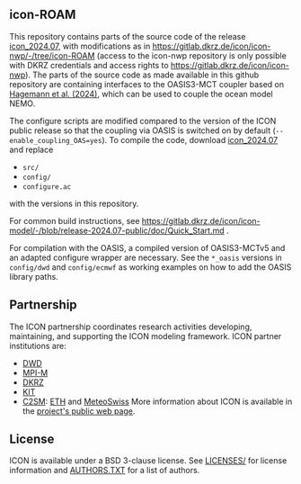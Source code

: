 ## icon-ROAM

This repository contains parts of the source code of the release [icon_2024.07](https://gitlab.dkrz.de/icon/icon-model/-/tree/release-2024.07-public), 
with modifications as in https://gitlab.dkrz.de/icon/icon-nwp/-/tree/icon-ROAM (access to the icon-nwp repository is only possible with DKRZ credentials and access rights to https://gitlab.dkrz.de/icon/icon-nwp).
The parts of the source code as made available in this github repository are containing interfaces to the OASIS3-MCT coupler based on 
[Hagemann et al. (2024)](https://gmd.copernicus.org/articles/17/7815/2024/gmd-17-7815-2024.html), which can be used to couple the ocean model NEMO.

The configure scripts are modified compared to the version of the ICON public release so that the coupling via OASIS is switched on by default (`--enable_coupling_OAS=yes`). 
To compile the code, download [icon_2024.07](https://gitlab.dkrz.de/icon/icon-model/-/tree/release-2024.07-public) and replace
- `src/`
- `config/`
- `configure.ac`

with the versions in this repository. 

For common build instructions, see
https://gitlab.dkrz.de/icon/icon-model/-/blob/release-2024.07-public/doc/Quick_Start.md .

For compilation with the OASIS,
a compiled version of OASIS3-MCTv5 and an adapted configure wrapper are necessary. 
See the `*_oasis` versions in `config/dwd` and `config/ecmwf` as working examples on how to add the OASIS library paths.


## Partnership

The ICON partnership coordinates research activities developing, maintaining, and supporting the ICON modeling framework. 
ICON partner institutions are:
- [DWD](https://www.dwd.de/EN/Home/home_node.html)
- [MPI-M](https://www.mpimet.mpg.de/en/home/)
- [DKRZ](https://www.dkrz.de/en/dkrz-partner-for-climate-research?set_language=en)
- [KIT](https://www.kit.edu/english/index.php)
- [C2SM](https://c2sm.ethz.ch/): [ETH](https://ethz.ch/en.html) and [MeteoSwiss](https://www.meteoswiss.admin.ch/)
More information about ICON is available in the [project's public web page](http://icon-model.org).

## License

ICON is available under a BSD 3-clause license. See [LICENSES/](./LICENSES) for license information and [AUTHORS.TXT](./AUTHORS.TXT) for a list of authors.
